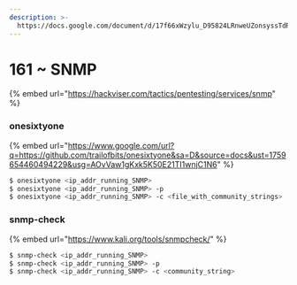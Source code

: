 ```yaml
---
description: >-
  https://docs.google.com/document/d/17f66xWzylu_D95824LRnweUZonsyssTdRufdZ2hXzfQ/edit?tab=t.0
---
```


# 161 \~ SNMP

{% embed url="https://hackviser.com/tactics/pentesting/services/snmp" %}

### onesixtyone

{% embed url="https://www.google.com/url?q=https://github.com/trailofbits/onesixtyone&sa=D&source=docs&ust=1759654460494229&usg=AOvVaw1gKxk5K50E21TI1wnjC1N6" %}

```sh
$ onesixtyone <ip_addr_running_SNMP>
$ onesixtyone <ip_addr_running_SNMP> -p
$ onesixtyone <ip_addr_running_SNMP> -c <file_with_community_strings>
```

### snmp-check

{% embed url="https://www.kali.org/tools/snmpcheck/" %}

```sh
$ snmp-check <ip_addr_running_SNMP>
$ snmp-check <ip_addr_running_SNMP> -p
$ snmp-check <ip_addr_running_SNMP> -c <community_string>
```


